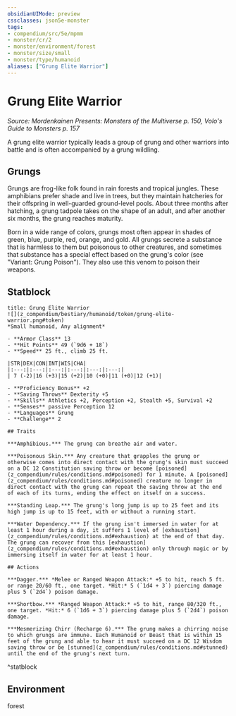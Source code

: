 ```yaml
---
obsidianUIMode: preview
cssclasses: json5e-monster
tags:
- compendium/src/5e/mpmm
- monster/cr/2
- monster/environment/forest
- monster/size/small
- monster/type/humanoid
aliases: ["Grung Elite Warrior"]
---
```

# Grung Elite Warrior
*Source: Mordenkainen Presents: Monsters of the Multiverse p. 150, Volo's Guide to Monsters p. 157*  

A grung elite warrior typically leads a group of grung and other warriors into battle and is often accompanied by a grung wildling.

## Grungs

Grungs are frog-like folk found in rain forests and tropical jungles. These amphibians prefer shade and live in trees, but they maintain hatcheries for their offspring in well-guarded ground-level pools. About three months after hatching, a grung tadpole takes on the shape of an adult, and after another six months, the grung reaches maturity.

Born in a wide range of colors, grungs most often appear in shades of green, blue, purple, red, orange, and gold. All grungs secrete a substance that is harmless to them but poisonous to other creatures, and sometimes that substance has a special effect based on the grung's color (see "Variant: Grung Poison"). They also use this venom to poison their weapons.

## Statblock

```ad-statblock
title: Grung Elite Warrior
![](z_compendium/bestiary/humanoid/token/grung-elite-warrior.png#token)
*Small humanoid, Any alignment*

- **Armor Class** 13 
- **Hit Points** 49 (`9d6 + 18`)
- **Speed** 25 ft., climb 25 ft.

|STR|DEX|CON|INT|WIS|CHA|
|:---:|:---:|:---:|:---:|:---:|:---:|
| 7 (-2)|16 (+3)|15 (+2)|10 (+0)|11 (+0)|12 (+1)|

- **Proficiency Bonus** +2
- **Saving Throws** Dexterity +5
- **Skills** Athletics +2, Perception +2, Stealth +5, Survival +2
- **Senses** passive Perception 12
- **Languages** Grung
- **Challenge** 2

## Traits

***Amphibious.*** The grung can breathe air and water.

***Poisonous Skin.*** Any creature that grapples the grung or otherwise comes into direct contact with the grung's skin must succeed on a DC 12 Constitution saving throw or become [poisoned](z_compendium/rules/conditions.md#poisoned) for 1 minute. A [poisoned](z_compendium/rules/conditions.md#poisoned) creature no longer in direct contact with the grung can repeat the saving throw at the end of each of its turns, ending the effect on itself on a success.

***Standing Leap.*** The grung's long jump is up to 25 feet and its high jump is up to 15 feet, with or without a running start.

***Water Dependency.*** If the grung isn't immersed in water for at least 1 hour during a day, it suffers 1 level of [exhaustion](z_compendium/rules/conditions.md#exhaustion) at the end of that day. The grung can recover from this [exhaustion](z_compendium/rules/conditions.md#exhaustion) only through magic or by immersing itself in water for at least 1 hour.

## Actions

***Dagger.*** *Melee or Ranged Weapon Attack:* +5 to hit, reach 5 ft. or range 20/60 ft., one target. *Hit:* 5 (`1d4 + 3`) piercing damage plus 5 (`2d4`) poison damage.

***Shortbow.*** *Ranged Weapon Attack:* +5 to hit, range 80/320 ft., one target. *Hit:* 6 (`1d6 + 3`) piercing damage plus 5 (`2d4`) poison damage.

***Mesmerizing Chirr (Recharge 6).*** The grung makes a chirring noise to which grungs are immune. Each Humanoid or Beast that is within 15 feet of the grung and able to hear it must succeed on a DC 12 Wisdom saving throw or be [stunned](z_compendium/rules/conditions.md#stunned) until the end of the grung's next turn.
```
^statblock

## Environment

forest